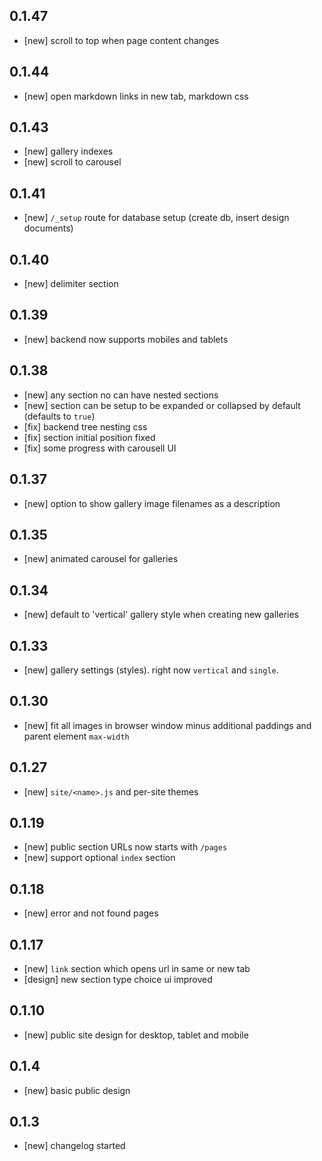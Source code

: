 ## 0.1.47

* [new] scroll to top when page content changes

## 0.1.44

* [new] open markdown links in new tab, markdown css

## 0.1.43

* [new] gallery indexes
* [new] scroll to carousel

## 0.1.41

* [new] `/_setup` route for database setup (create db, insert design documents)

## 0.1.40

* [new] delimiter section

## 0.1.39

* [new] backend now supports mobiles and tablets

## 0.1.38

* [new] any section no can have nested sections
* [new] section can be setup to be expanded or collapsed by default (defaults to `true`)
* [fix] backend tree nesting css
* [fix] section initial position fixed
* [fix] some progress with carousell UI

## 0.1.37

* [new] option to show gallery image filenames as a description

## 0.1.35

* [new] animated carousel for galleries

## 0.1.34

* [new] default to 'vertical' gallery style when creating new galleries

## 0.1.33

* [new] gallery settings (styles). right now `vertical` and `single`.

## 0.1.30

* [new] fit all images in browser window minus additional paddings and parent element `max-width`

## 0.1.27

* [new] `site/<name>.js` and per-site themes

## 0.1.19

* [new] public section URLs now starts with `/pages`
* [new] support optional `index` section

## 0.1.18

* [new] error and not found pages

## 0.1.17

* [new] `link` section which opens url in same or new tab
* [design] new section type choice ui improved

## 0.1.10

* [new] public site design for desktop, tablet and mobile

## 0.1.4

* [new] basic public design

## 0.1.3

* [new] changelog started
